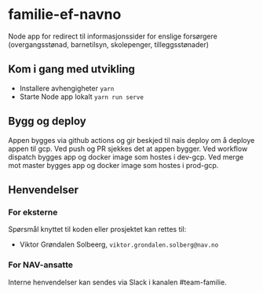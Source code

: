 # familie-ef-navno

Node app for redirect til informasjonssider for enslige forsørgere (overgangsstønad, barnetilsyn, skolepenger, tilleggsstønader)

## Kom i gang med utvikling
* Installere avhengigheter `yarn`
* Starte Node app lokalt `yarn run serve`

## Bygg og deploy
Appen bygges via github actions og gir beskjed til nais deploy om å deploye appen til gcp. Ved push og PR sjekkes det at appen bygger. Ved workflow dispatch bygges app og docker image som hostes i dev-gcp. Ved merge mot master bygges app og docker image som hostes i prod-gcp.

## Henvendelser

### For eksterne
Spørsmål knyttet til koden eller prosjektet kan rettes til:

* Viktor Grøndalen Solbeerg, `viktor.grondalen.solberg@nav.no`

### For NAV-ansatte
Interne henvendelser kan sendes via Slack i kanalen #team-familie.